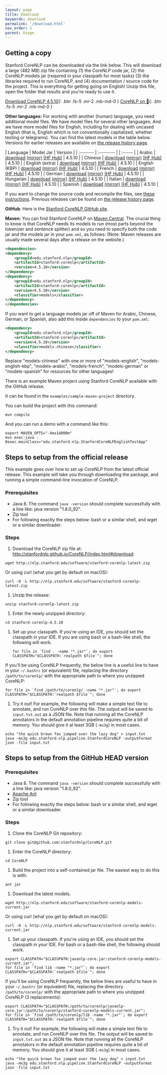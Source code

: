 ```yaml
---
layout: page
title: Download
keywords: download
permalink: '/download.html'
nav_order: 1
parent: Usage
---
```


## Getting a copy

Stanford CoreNLP can be downloaded via the link below. This will download a large (482 MB) zip file containing (1) the CoreNLP code jar, (2) the CoreNLP models jar (required in your classpath for most tasks) (3) the libraries required to run CoreNLP, and (4) documentation / source code for the project. This is everything for getting going on English!  Unzip this file, open the folder that results and you're ready to use it.

[<i class="fab fa-java"></i> Download CoreNLP 4.5.10](https://nlp.stanford.edu/software/stanford-corenlp-4.5.10.zip){: .btn .fs-5 .mr-2 .mb-md-0 }
[CoreNLP on 🤗](https://huggingface.co/stanfordnlp/CoreNLP/tree/main){: .btn .fs-5 .mr-2 .mb-md-0 }

**Other languages:** For working with another (human) language, you need additional model files. We have model files for several other languages. And we have more
model files for English, including for dealing with uncased English (that is, English which is not conventionally capitalized, whether texting or telegrams).
You can find the latest models in the table below.  Versions for earlier releases are available on [the release history page](history.html).

| Language | Model Jar | Version |
| :------- | :-------- | | :----- |
| Arabic | [download](https://search.maven.org/remotecontent?filepath=edu/stanford/nlp/stanford-corenlp/4.5.10/stanford-corenlp-4.5.10-models-arabic.jar) [(mirror)](https://nlp.stanford.edu/software/stanford-corenlp-4.5.10-models-arabic.jar) [(HF Hub)](https://huggingface.co/stanfordnlp/corenlp-arabic/tree/v4.5.10) | 4.5.10 |
| Chinese | [download](https://search.maven.org/remotecontent?filepath=edu/stanford/nlp/stanford-corenlp/4.5.10/stanford-corenlp-4.5.10-models-chinese.jar) [(mirror)](https://nlp.stanford.edu/software/stanford-corenlp-4.5.10-models-chinese.jar) [(HF Hub)](https://huggingface.co/stanfordnlp/corenlp-chinese/tree/v4.5.10) | 4.5.10 |
| English (extra) | [download](https://search.maven.org/remotecontent?filepath=edu/stanford/nlp/stanford-corenlp/4.5.10/stanford-corenlp-4.5.10-models-english.jar) [(mirror)](https://nlp.stanford.edu/software/stanford-corenlp-4.5.10-models-english.jar) [(HF Hub)](https://huggingface.co/stanfordnlp/corenlp-english-extra/tree/v4.5.10) | 4.5.10 |
| English (KBP) | [download](https://search.maven.org/remotecontent?filepath=edu/stanford/nlp/stanford-corenlp/4.5.10/stanford-corenlp-4.5.10-models-english-kbp.jar) [(mirror)](https://nlp.stanford.edu/software/stanford-corenlp-4.5.10-models-english-kbp.jar) [(HF Hub)](https://huggingface.co/stanfordnlp/corenlp-english-kbp/tree/v4.5.10) | 4.5.10 |
| French | [download](https://search.maven.org/remotecontent?filepath=edu/stanford/nlp/stanford-corenlp/4.5.10/stanford-corenlp-4.5.10-models-french.jar) [(mirror)](https://nlp.stanford.edu/software/stanford-corenlp-4.5.10-models-french.jar) [(HF Hub)](https://huggingface.co/stanfordnlp/corenlp-french/tree/v4.5.10) | 4.5.10 |
| German | [download](https://search.maven.org/remotecontent?filepath=edu/stanford/nlp/stanford-corenlp/4.5.10/stanford-corenlp-4.5.10-models-german.jar) [(mirror)](https://nlp.stanford.edu/software/stanford-corenlp-4.5.10-models-german.jar) [(HF Hub)](https://huggingface.co/stanfordnlp/corenlp-german/tree/v4.5.10) | 4.5.10 |
| Hungarian | [download](https://search.maven.org/remotecontent?filepath=edu/stanford/nlp/stanford-corenlp/4.5.10/stanford-corenlp-4.5.10-models-hungarian.jar) [(mirror)](https://nlp.stanford.edu/software/stanford-corenlp-4.5.10-models-hungarian.jar) [(HF Hub)](https://huggingface.co/stanfordnlp/corenlp-hungarian/tree/v4.5.10) | 4.5.10 |
| Italian | [download](https://search.maven.org/remotecontent?filepath=edu/stanford/nlp/stanford-corenlp/4.5.10/stanford-corenlp-4.5.10-models-italian.jar) [(mirror)](https://nlp.stanford.edu/software/stanford-corenlp-4.5.10-models-italian.jar) [(HF Hub)](https://huggingface.co/stanfordnlp/corenlp-italian/tree/v4.5.10) | 4.5.10 |
| Spanish | [download](https://search.maven.org/remotecontent?filepath=edu/stanford/nlp/stanford-corenlp/4.5.10/stanford-corenlp-4.5.10-models-spanish.jar) [(mirror)](https://nlp.stanford.edu/software/stanford-corenlp-4.5.10-models-spanish.jar) [(HF Hub)](https://huggingface.co/stanfordnlp/corenlp-spanish/tree/v4.5.10) | 4.5.10 |


If you want to change the source code and recompile the files, see [these instructions](files/basic-compiling.txt).
Previous releases can be found on [the release history page](history.html).


**GitHub**: Here is the [Stanford CoreNLP GitHub site](https://github.com/stanfordnlp/CoreNLP).

**Maven**: You can find Stanford CoreNLP on
[Maven Central](http://search.maven.org/#browse%7C11864822). The
crucial thing to know is that CoreNLP needs its models to run (most
parts beyond the tokenizer and sentence splitter) and so you need to specify both the code jar and the models jar in your `pom.xml`, as follows:
(Note: Maven releases are usually made several days after a release on the website.)

``` xml
<dependencies>
<dependency>
    <groupId>edu.stanford.nlp</groupId>
    <artifactId>stanford-corenlp</artifactId>
    <version>4.5.10</version>
</dependency>
<dependency>
    <groupId>edu.stanford.nlp</groupId>
    <artifactId>stanford-corenlp</artifactId>
    <version>4.5.10</version>
    <classifier>models</classifier>
</dependency>
</dependencies>
```

If you want to get a language models jar off of Maven for Arabic,
Chinese, German, or Spanish, also add this inside `dependencies` to your `pom.xml`:

``` xml
<dependency>
    <groupId>edu.stanford.nlp</groupId>
    <artifactId>stanford-corenlp</artifactId>
    <version>4.5.10</version>
    <classifier>models-chinese</classifier>
</dependency>
```

Replace "models-chinese" with one or more of "models-english", "models-english-kbp", "models-arabic", "models-french", "models-german" or "models-spanish" for resources for other languages!

There is an example Maven project using Stanford CoreNLP available with the GitHub release.

It can be found in the `examples/sample-maven-project` directory.

You can build the project with this command:

```
mvn compile
```

And you can run a demo with a command like this:

```
export MAVEN_OPTS="-Xmx14000m"
mvn exec:java -Dexec.mainClass="edu.stanford.nlp.StanfordCoreNLPEnglishTestApp"
```


## Steps to setup from the official release

This example goes over how to set up CoreNLP from the latest official release. This example will take you through downloading the package, and running a simple command-line invocation of CoreNLP.

### Prerequisites

* Java 8. The command `java -version` should complete successfully with a line like: java version "1.8.0_92".
* Zip tool
* For following exactly the steps below: bash or a similar shell, and
  wget or a similar downloader.

### Steps

1. Download the CoreNLP zip file at: http://stanfordnlp.github.io/CoreNLP/index.html#download:
```
wget http://nlp.stanford.edu/software/stanford-corenlp-latest.zip
```
Or using curl (what you get by default on macOS):
```
curl -O -L http://nlp.stanford.edu/software/stanford-corenlp-latest.zip
```
1. Unzip the release:
```
unzip stanford-corenlp-latest.zip
```
1. Enter the newly unzipped directory:
```
cd stanford-corenlp-4.5.10
```
1. Set up your classpath. If you're using an IDE, you should set the
   classpath in your IDE. If you are using bash or a bash-like shell,
   the following will work.
   ```
   for file in `find . -name "*.jar"`; do export
   CLASSPATH="$CLASSPATH:`realpath $file`"; done
   ```
If you'll be using CoreNLP frequently, the below line is a useful line to have in your `~/.bashrc` (or equivalent) file, replacing the directory `/path/to/corenlp/` with the appropriate path to where you unzipped CoreNLP:
```
for file in `find /path/to/corenlp/ -name "*.jar"`; do export
CLASSPATH="$CLASSPATH:`realpath $file`"; done
```
1. Try it out! For example, the following will make a simple text file
to annotate, and run CoreNLP over this file. The output will be saved
to `input.txt.out` as a JSON file. Note that running all the CoreNLP
annotators in the default annotation pipeline requires quite a bit of memory. You should give it at least 3GB (`-mx3g`) in most cases.
```
echo "the quick brown fox jumped over the lazy dog" > input.txt
java -mx3g edu.stanford.nlp.pipeline.StanfordCoreNLP -outputFormat json -file input.txt
```

## Steps to setup from the GitHub HEAD version

### Prerequisites

* Java 8. The command `java -version` should complete successfully with a line like: java version "1.8.0_92".
* [Apache Ant](http://ant.apache.org/)
* Zip tool
* For following exactly the steps below: bash or a similar shell, and
  wget or a similar downloader.

### Steps

1. Clone the CoreNLP Git repository:
```
git clone git@github.com:stanfordnlp/CoreNLP.git
```
1. Enter the CoreNLP directory:
```
cd CoreNLP
```
1. Build the project into a self-contained jar file. The easiest way to do this is with:
```
ant jar
```
1. Download the latest models.
```
wget http://nlp.stanford.edu/software/stanford-corenlp-models-current.jar
```
Or using curl (what you get by default on macOS):
```
curl -O -L http://nlp.stanford.edu/software/stanford-corenlp-models-current.jar
```
1. Set up your classpath. If you're using an IDE, you should set the
   classpath in your IDE. For bash or a bash-like shell, the following
   should work.
```
export CLASSPATH="$CLASSPATH:javanlp-core.jar:stanford-corenlp-models-current.jar";
for file in `find lib -name "*.jar"`; do export CLASSPATH="$CLASSPATH:`realpath $file`"; done
```
If you'll be using CoreNLP frequently, the below lines are useful to have in your `~/.bashrc` (or equivalent) file, replacing the directory `/path/to/corenlp/` with the appropriate path to where you unzipped CoreNLP (3 replacements):
```
export CLASSPATH="$CLASSPATH:/path/to/corenlp/javanlp-core.jar:/path/to/corenlp/stanford-corenlp-models-current.jar";
for file in `find /path/to/corenlp/lib -name "*.jar"`; do export CLASSPATH="$CLASSPATH:`realpath $file`"; done
```
1. Try it out! For example, the following will make a simple text file to annotate, and run CoreNLP over this file. The output will be saved to `input.txt.out` as a JSON file. Note that running all the CoreNLP
annotators in the default annotation pipeline requires quite a bit of memory. You should give it at least 3GB (`-mx3g`) in most cases.
```
echo "the quick brown fox jumped over the lazy dog" > input.txt
java -mx3g edu.stanford.nlp.pipeline.StanfordCoreNLP -outputFormat json -file input.txt
```

